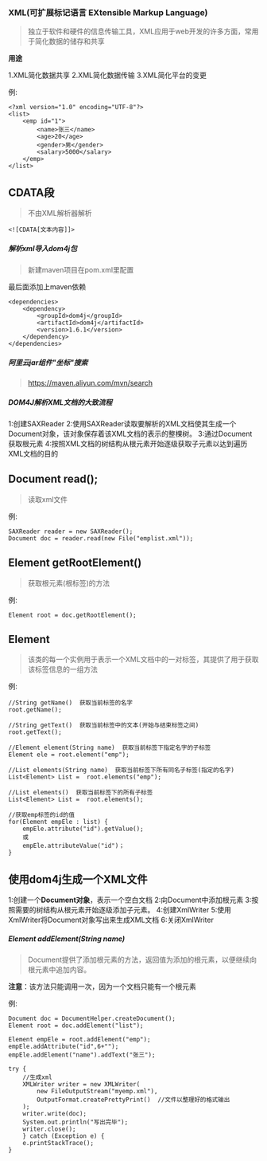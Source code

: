 ### XML(可扩展标记语言 EXtensible Markup Language)

>独立于软件和硬件的信息传输工具，XML应用于web开发的许多方面，常用于简化数据的储存和共享

**用途**

1.XML简化数据共享
2.XML简化数据传输
3.XML简化平台的变更

例:
```
<?xml version="1.0" encoding="UTF-8"?>
<list>
	<emp id="1">
		<name>张三</name>
		<age>20</age>
		<gender>男</gender>
		<salary>5000</salary>
	</emp>
</list>
```

## CDATA段

>不由XML解析器解析

```
<![CDATA[文本内容]]>
```

##### 解析xml导入dom4j包

>新建maven项目在pom.xml里配置

最后面添加上maven依赖
```
<dependencies>
    <dependency>
        <groupId>dom4j</groupId>
        <artifactId>dom4j</artifactId>
        <version>1.6.1</version>
    </dependency>
</dependencies>
```

##### 阿里云jar组件"坐标"搜索

>https://maven.aliyun.com/mvn/search

##### DOM4J解析XML文档的大致流程

1:创建SAXReader
2:使用SAXReader读取要解析的XML文档使其生成一个Document对象，该对象保存着该XML文档的表示的整棵树。
3:通过Document获取根元素
4:按照XML文档的树结构从根元素开始逐级获取子元素以达到遍历XML文档的目的 

## Document read();

>读取xml文件

例:
```
SAXReader reader = new SAXReader();
Document doc = reader.read(new File("emplist.xml"));
```

## Element getRootElement()

>获取根元素(根标签)的方法

例:
```
Element root = doc.getRootElement();
```

## Element

>该类的每一个实例用于表示一个XML文档中的一对标签，其提供了用于获取该标签信息的一组方法

例:
```
//String getName()  获取当前标签的名字
root.getName();

//String getText()  获取当前标签中的文本(开始与结束标签之间)
root.getText();

//Element element(String name)  获取当前标签下指定名字的子标签
Element ele = root.element("emp");

//List elements(String name)  获取当前标签下所有同名子标签(指定的名字)
List<Element> List =  root.elements("emp");

//List elements()  获取当前标签下的所有子标签
List<Element> List =  root.elements();

//获取emp标签的id的值
for(Element empEle : list) {
	empEle.attribute("id").getValue();
    或
    empEle.attributeValue("id")；
}
```

## 使用dom4j生成一个XML文件

1:创建一个**Document对象**，表示一个空白文档
2:向Document中添加根元素
3:按照需要的树结构从根元素开始逐级添加子元素。
4:创建XmlWriter
5:使用XmlWriter将Document对象写出来生成XML文档
6:关闭XmlWriter  

##### Element addElement(String name)

>Document提供了添加根元素的方法，返回值为添加的根元素，以便继续向根元素中追加内容。

**注意**：该方法只能调用一次，因为一个文档只能有一个根元素

例:
```
Document doc = DocumentHelper.createDocument();
Element root = doc.addElement("list");

Element empEle = root.addElement("emp");
empEle.addAttribute("id",6+"");
empEle.addElement("name").addText("张三");

try {
	//生成xml
    XMLWriter writer = new XMLWriter(
		new FileOutputStream("myemp.xml"),
        OutputFormat.createPrettyPrint()  //文件以整理好的格式输出
    );
    writer.write(doc);
    System.out.println("写出完毕");
    writer.close();
    } catch (Exception e) {
    e.printStackTrace();
}
```
















